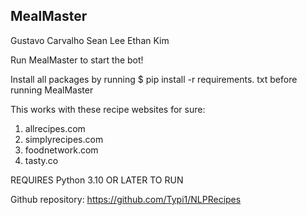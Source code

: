 ## MealMaster

Gustavo Carvalho
Sean Lee
Ethan Kim

Run MealMaster to start the bot! 

Install all packages by running 
$ pip install -r requirements. txt
before running MealMaster

This works with these recipe websites for sure:
1. allrecipes.com
2. simplyrecipes.com
3. foodnetwork.com
4. tasty.co

REQUIRES Python 3.10 OR LATER TO RUN

Github repository: https://github.com/Typi1/NLPRecipes